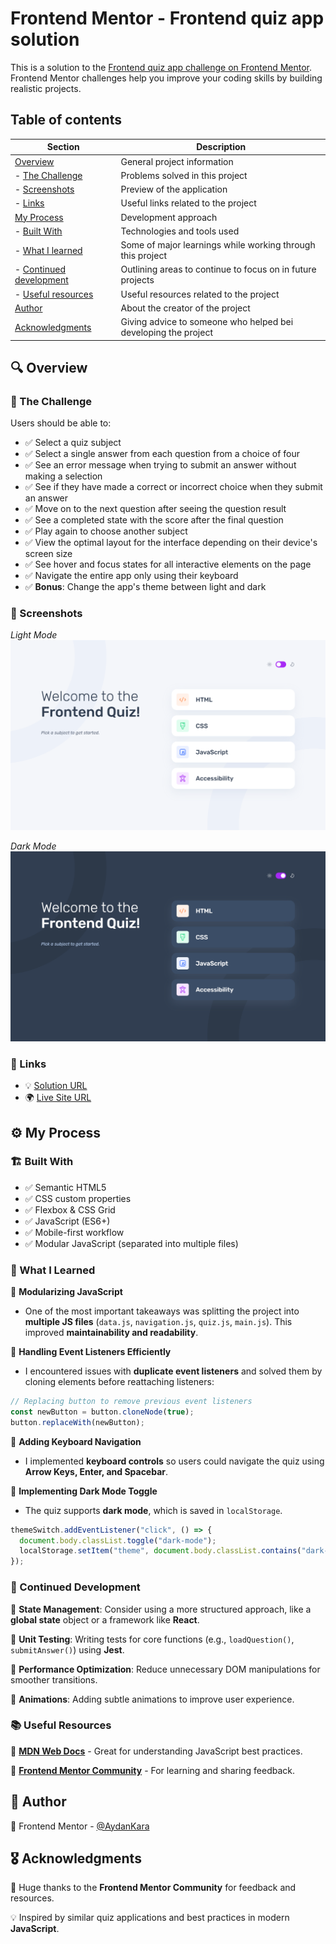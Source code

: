 # Frontend Mentor - Frontend quiz app solution

This is a solution to the [Frontend quiz app challenge on Frontend Mentor](https://www.frontendmentor.io/challenges/frontend-quiz-app-BE7xkzXQnU). Frontend Mentor challenges help you improve your coding skills by building realistic projects. 

## Table of contents

| Section | Description |
|---------|-------------|
| [Overview](#-overview) | General project information |
|  - [The Challenge](#-the-challenge) | Problems solved in this project |
|  - [Screenshots](#-screenshots) | Preview of the application |
|  - [Links](#-links) | Useful links related to the project |
| [My Process](#%EF%B8%8F-my-process) | Development approach |
|  - [Built With](#%EF%B8%8F-built-with) | Technologies and tools used |
|  - [What I learned](#-what-i-learned) | Some of major learnings while working through this project |
|  - [Continued development](#-continued-development) | Outlining areas to continue to focus on in future projects |
|  - [Useful resources](#-useful-resources) | Useful resources related to the project
| [Author](#-author) | About the creator of the project |
| [Acknowledgments](#%EF%B8%8F-acknowledgments) | Giving advice to someone who helped bei developing the project |

## 🔍 Overview

### 🎯 The Challenge 

Users should be able to:

- ✅ Select a quiz subject
- ✅ Select a single answer from each question from a choice of four
- ✅ See an error message when trying to submit an answer without making a selection
- ✅ See if they have made a correct or incorrect choice when they submit an answer
- ✅ Move on to the next question after seeing the question result
- ✅ See a completed state with the score after the final question
- ✅ Play again to choose another subject
- ✅ View the optimal layout for the interface depending on their device's screen size
- ✅ See hover and focus states for all interactive elements on the page
- ✅ Navigate the entire app only using their keyboard
- ✅ **Bonus**: Change the app's theme between light and dark

### 📸 Screenshots

*Light Mode*
![](./screenshots/Start-Menu-Light.png)

*Dark Mode*
![](./screenshots/Start-Menu-Dark.png)

### 🔗 Links

- 💡 [Solution URL](https://www.frontendmentor.io/solutions/frontend-quiz-app-with-html-css-javascript-Q-t1k1ARNe)
- 🌍 [Live Site URL](https://aydankara.github.io/Frontend-Mentor-Challenges/frontend-quiz-app/src/templates/)

## ⚙️ My Process

### 🏗️ Built With

- ✅ Semantic HTML5
- ✅ CSS custom properties
- ✅ Flexbox & CSS Grid
- ✅ JavaScript (ES6+)
- ✅ Mobile-first workflow
- ✅ Modular JavaScript (separated into multiple files)

### 🧠 What I Learned

📌 **Modularizing JavaScript**
- One of the most important takeaways was splitting the project into **multiple JS files** (`data.js`, `navigation.js`, `quiz.js`, `main.js`). This improved **maintainability and readability**.

📌 **Handling Event Listeners Efficiently**
- I encountered issues with **duplicate event listeners** and solved them by cloning elements before reattaching listeners:
```js
// Replacing button to remove previous event listeners
const newButton = button.cloneNode(true);
button.replaceWith(newButton);
```
📌 **Adding Keyboard Navigation**
- I implemented **keyboard controls** so users could navigate the quiz using **Arrow Keys, Enter, and Spacebar**.

📌 **Implementing Dark Mode Toggle**
- The quiz supports **dark mode**, which is saved in `localStorage`.
```js
themeSwitch.addEventListener("click", () => {
  document.body.classList.toggle("dark-mode");
  localStorage.setItem("theme", document.body.classList.contains("dark-mode") ? "dark" : "light");
});
```

### 🔄 Continued Development

🔹 **State Management**: Consider using a more structured approach, like a **global state** object or a framework like **React**.

🔹 **Unit Testing**: Writing tests for core functions (e.g., `loadQuestion()`, `submitAnswer()`) using **Jest**.

🔹 **Performance Optimization**: Reduce unnecessary DOM manipulations for smoother transitions.

🔹 **Animations**: Adding subtle animations to improve user experience.

### 📚 Useful Resources

🔗 [**MDN Web Docs**](https://developer.mozilla.org/) - Great for understanding JavaScript best practices.

🔗 [**Frontend Mentor Community**](https://www.frontendmentor.io/) - For learning and sharing feedback.

## 👤 Author

💼 Frontend Mentor - [@AydanKara](https://www.frontendmentor.io/profile/AydanKara)

## 🎖️ Acknowledgments

🚀 Huge thanks to the **Frontend Mentor Community** for feedback and resources.

💡 Inspired by similar quiz applications and best practices in modern **JavaScript**.



























